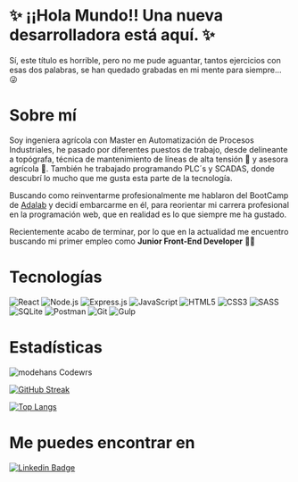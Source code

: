 # ✨ ¡¡Hola Mundo!! Una nueva desarrolladora está aquí. ✨

Sí, este título es horrible, pero no me pude aguantar, tantos ejercicios con esas dos palabras, se han quedado grabadas en mi mente para siempre... 😜

# Sobre mí

Soy ingeniera agrícola con Master en Automatización de Procesos Industriales, he pasado por diferentes puestos de trabajo, desde delineante a topógrafa, técnica de mantenimiento de líneas de alta tensión 👷 y asesora agrícola 🌱. También he trabajado programando PLC´s y SCADAS, donde descubrí lo mucho que me gusta esta parte de la tecnología.

Buscando como reinventarme profesionalmente me hablaron del BootCamp de [Adalab](https://adalab.es/) y decidí embarcarme en él, para reorientar mi carrera profesional en la programación web, que en realidad es lo que siempre me ha gustado. 

Recientemente acabo de terminar, por lo que en la actualidad me encuentro buscando mi primer empleo como **Junior Front-End Developer** 👩‍💻


# Tecnologías
![React](https://img.shields.io/badge/-React-61DAFB?style=plastic&logo=react&logoColor=white)
![Node.js](https://img.shields.io/badge/-Node.js-339933?style=plastic&logo=node.js&logoColor=white)
![Express.js](https://img.shields.io/badge/-Express.js-F7DF1E?style=plastic&logo=Express&logoColor=black)
![JavaScript](https://img.shields.io/badge/-JavaScript-F7DF1E?style=plastic&logo=JavaScript&logoColor=black)
![HTML5](https://img.shields.io/badge/-HTML5-orange?style=plastic&logo=html5&logoColor=white)
![CSS3](https://img.shields.io/badge/-CSS3-1572B6?style=plastic&logo=css3&logoColor=white)
![SASS](https://img.shields.io/badge/-SASS-CC6699?style=plastic&logo=sass&logoColor=white)
![SQLite](https://img.shields.io/badge/-SQLite-0061a9?style=plastic&logo=SQLite&logoColor=black)
![Postman](https://img.shields.io/badge/-Postman-orange?style=plastic&logo=Postman&logoColor=white)
![Git](https://img.shields.io/badge/-Git-F05032?style=plastic&logo=git&logoColor=white)
![Gulp](https://img.shields.io/badge/-Gulp-red?style=plastic&logo=gulp&logoColor=white)


 # Estadísticas
 
<p><img align="center" src="https://www.codewars.com/users/modehans/badges/large" alt="modehans Codewrs" /></p>
 
 [![GitHub Streak](http://github-readme-streak-stats.herokuapp.com?user=modehans&theme=nightowl&border_radius=20&locale=es&background=000000)](https://git.io/streak-stats)


[![Top Langs](https://github-readme-stats.vercel.app/api/top-langs/?username=modehans&layout=compact&theme=nightowl&border_radius=20&locale=es&background=000000)](https://github.com/anuraghazra/github-readme-stats)



# Me puedes encontrar en 

[![Linkedin Badge](https://img.shields.io/badge/-Linkedin-0077B5?style=plastic&logo=Linkedin&logoColor=white&link=https://www.linkedin.com/in/monicaglezsanch/)](https://www.linkedin.com/in/monicaglezsanch/)

